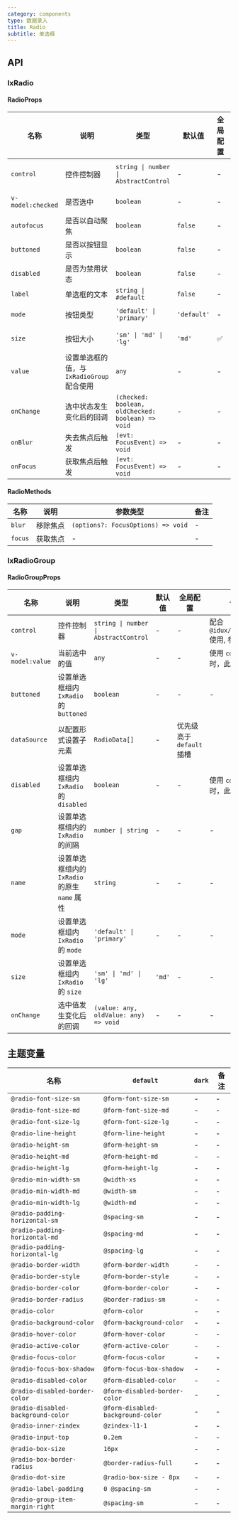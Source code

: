 ```yaml
---
category: components
type: 数据录入
title: Radio
subtitle: 单选框
---
```


## API

### IxRadio

#### RadioProps

| 名称 | 说明 | 类型  | 默认值 | 全局配置 | 备注 |
| --- | --- | --- | --- | --- | --- |
| `control` | 控件控制器 | `string \| number \| AbstractControl` | - | - | 配合 `@idux/cdk/forms` 使用, 参考 [Form](/components/form/zh) |
| `v-model:checked` | 是否选中 | `boolean` | - | - | 使用 `control` 时，此配置无效 |
| `autofocus` | 是否以自动聚焦 | `boolean` | `false` | - | - |
| `buttoned` | 是否以按钮显示 | `boolean` | `false` | - | - |
| `disabled` | 是否为禁用状态 | `boolean` | `false` | - | 使用 `control` 时，此配置无效 |
| `label` | 单选框的文本 | `string \| #default` | `false` | - | - |
| `mode` | 按钮类型 | `'default' \| 'primary'`| `'default'` | - | 仅 `buttoned` 为 `true` 时生效  |
| `size` | 按钮大小 | `'sm' \| 'md' \| 'lg'`| `'md'` | ✅ | 仅 `buttoned` 为 `true` 时生效 |
| `value` | 设置单选框的值，与 `IxRadioGroup` 配合使用 | `any`| - | - | - |
| `onChange` | 选中状态发生变化后的回调 | `(checked: boolean, oldChecked: boolean) => void`| - | - | - |
| `onBlur` | 失去焦点后触发 | `(evt: FocusEvent) => void`| - | - | - |
| `onFocus` | 获取焦点后触发 | `(evt: FocusEvent) => void`| - | - | - |

#### RadioMethods

| 名称 | 说明 | 参数类型 | 备注 |
| --- | --- | --- | --- |
| `blur` | 移除焦点 | `(options?: FocusOptions) => void` | - |
| `focus` | 获取焦点 | - | - |

### IxRadioGroup

#### RadioGroupProps

| 名称 | 说明 | 类型  | 默认值 | 全局配置 | 备注 |
| --- | --- | --- | --- | --- | --- |
| `control` | 控件控制器 | `string \| number \| AbstractControl` | - | - | 配合 `@idux/cdk/forms` 使用, 参考 [Form](/components/form/zh) |
| `v-model:value` | 当前选中的值 | `any` | - | - | 使用 `control` 时，此配置无效 |
| `buttoned` | 设置单选框组内 `IxRadio` 的 `buttoned` | `boolean` | - | - | - |
| `dataSource` | 以配置形式设置子元素 | `RadioData[]`| - | 优先级高于 `default` 插槽 |  |
| `disabled` | 设置单选框组内 `IxRadio` 的 `disabled` | `boolean` | - | - | 使用 `control` 时，此配置无效 |
| `gap` | 设置单选框组内的 `IxRadio` 的间隔 | `number \| string` | - | - | - |
| `name` | 设置单选框组内的 `IxRadio` 的原生 `name` 属性 | `string` | - | - | - |
| `mode` | 设置单选框组内 `IxRadio` 的 `mode` | `'default' \| 'primary'`| - | - | - |
| `size` | 设置单选框组内 `IxRadio` 的 `size` | `'sm' \| 'md' \| 'lg'`| `'md'` | - | - |
| `onChange` | 选中值发生变化后的回调 | `(value: any, oldValue: any) => void`| - | - | - |

<!--- insert less variable begin  --->
## 主题变量

| 名称 | `default` | `dark` | 备注 |
| --- | --- | --- | --- |
| `@radio-font-size-sm` | `@form-font-size-sm` | - | - |
| `@radio-font-size-md` | `@form-font-size-md` | - | - |
| `@radio-font-size-lg` | `@form-font-size-lg` | - | - |
| `@radio-line-height` | `@form-line-height` | - | - |
| `@radio-height-sm` | `@form-height-sm` | - | - |
| `@radio-height-md` | `@form-height-md` | - | - |
| `@radio-height-lg` | `@form-height-lg` | - | - |
| `@radio-min-width-sm` | `@width-xs` | - | - |
| `@radio-min-width-md` | `@width-sm` | - | - |
| `@radio-min-width-lg` | `@width-md` | - | - |
| `@radio-padding-horizontal-sm` | `@spacing-sm` | - | - |
| `@radio-padding-horizontal-md` | `@spacing-md` | - | - |
| `@radio-padding-horizontal-lg` | `@spacing-lg` | - | - |
| `@radio-border-width` | `@form-border-width` | - | - |
| `@radio-border-style` | `@form-border-style` | - | - |
| `@radio-border-color` | `@form-border-color` | - | - |
| `@radio-border-radius` | `@border-radius-sm` | - | - |
| `@radio-color` | `@form-color` | - | - |
| `@radio-background-color` | `@form-background-color` | - | - |
| `@radio-hover-color` | `@form-hover-color` | - | - |
| `@radio-active-color` | `@form-active-color` | - | - |
| `@radio-focus-color` | `@form-focus-color` | - | - |
| `@radio-focus-box-shadow` | `@form-focus-box-shadow` | - | - |
| `@radio-disabled-color` | `@form-disabled-color` | - | - |
| `@radio-disabled-border-color` | `@form-disabled-border-color` | - | - |
| `@radio-disabled-background-color` | `@form-disabled-background-color` | - | - |
| `@radio-inner-zindex` | `@zindex-l1-1` | - | - |
| `@radio-input-top` | `0.2em` | - | - |
| `@radio-box-size` | `16px` | - | - |
| `@radio-box-border-radius` | `@border-radius-full` | - | - |
| `@radio-dot-size` | `@radio-box-size - 8px` | - | - |
| `@radio-label-padding` | `0 @spacing-sm` | - | - |
| `@radio-group-item-margin-right` | `@spacing-sm` | - | - |
<!--- insert less variable end  --->